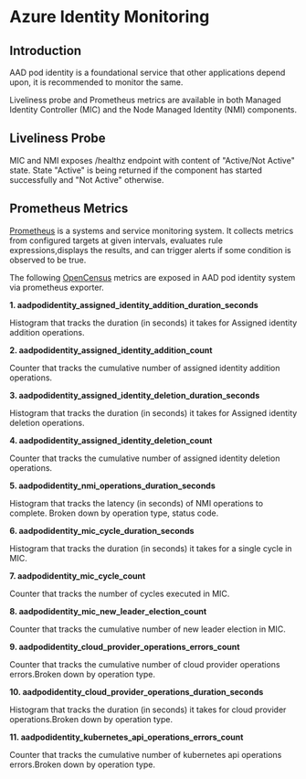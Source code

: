 # Azure Identity Monitoring  

## Introduction  

AAD pod identity is a foundational service that other applications depend upon, it is recommended to monitor the same.

Liveliness probe and Prometheus metrics are available in both Managed Identity Controller (MIC) and the Node Managed Identity (NMI) components.
  
## Liveliness Probe

MIC and NMI exposes /healthz endpoint with content of "Active/Not Active" state.
State "Active" is being returned if the component has started successfully and "Not Active" otherwise.  

## Prometheus Metrics 

[Prometheus](https://github.com/prometheus/prometheus) is a systems and service monitoring system. It collects metrics from configured targets at given intervals, evaluates rule expressions,displays the results, and can trigger alerts if some condition is observed to be true.

The following [OpenCensus](https://opencensus.io/) metrics are exposed in AAD pod identity system via prometheus exporter.  

**1. aadpodidentity_assigned_identity_addition_duration_seconds**

Histogram that tracks the duration (in seconds) it takes for Assigned identity addition operations.

**2. aadpodidentity_assigned_identity_addition_count**

Counter that tracks the cumulative number of assigned identity addition operations.

**3. aadpodidentity_assigned_identity_deletion_duration_seconds**

Histogram that tracks the duration (in seconds) it takes for Assigned identity deletion operations.

**4. aadpodidentity_assigned_identity_deletion_count**

Counter that tracks the cumulative number of assigned identity deletion operations.

**5. aadpodidentity_nmi_operations_duration_seconds**

Histogram that tracks the latency (in seconds) of NMI operations to complete. Broken down by operation type, status code.

**6. aadpodidentity_mic_cycle_duration_seconds**

Histogram that tracks the duration (in seconds) it takes for a single cycle in MIC.

**7. aadpodidentity_mic_cycle_count**

Counter that tracks the number of cycles executed in MIC.

**8. aadpodidentity_mic_new_leader_election_count**

Counter that tracks the cumulative number of new leader election in MIC.

**9. aadpodidentity_cloud_provider_operations_errors_count**

Counter that tracks the cumulative number of cloud provider operations errors.Broken down by operation type.

**10. aadpodidentity_cloud_provider_operations_duration_seconds**

Histogram that tracks the duration (in seconds) it takes for cloud provider operations.Broken down by operation type.

**11. aadpodidentity_kubernetes_api_operations_errors_count**

Counter that tracks the cumulative number of kubernetes api operations errors.Broken down by operation type.